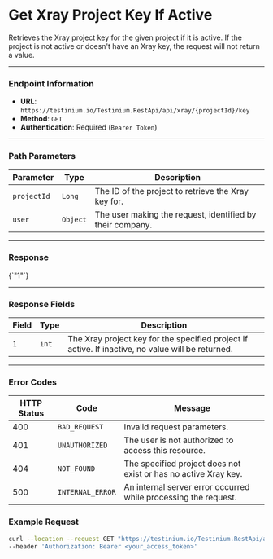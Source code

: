 # Get Xray Project Key If Active

Retrieves the Xray project key for the given project if it is active. If the project is not active or doesn't have an Xray key, the request will not return a value.

***

### Endpoint Information

* **URL**: `https://testinium.io/Testinium.RestApi/api/xray/{projectId}/key`
* **Method**: `GET`
* **Authentication**: Required (`Bearer Token`)

***

### Path Parameters

| Parameter   | Type     | Description                                               |
| ----------- | -------- | --------------------------------------------------------- |
| `projectId` | `Long`   | The ID of the project to retrieve the Xray key for.       |
| `user`      | `Object` | The user making the request, identified by their company. |

***

### Response

{\`"1"\`}

***

### Response Fields

| Field | Type  | Description                                                                                       |
| ----- | ----- | ------------------------------------------------------------------------------------------------- |
| `1`   | `int` | The Xray project key for the specified project if active. If inactive, no value will be returned. |

***

### Error Codes

| HTTP Status | Code             | Message                                                         |
| ----------- | ---------------- | --------------------------------------------------------------- |
| 400         | `BAD_REQUEST`    | Invalid request parameters.                                     |
| 401         | `UNAUTHORIZED`   | The user is not authorized to access this resource.             |
| 404         | `NOT_FOUND`      | The specified project does not exist or has no active Xray key. |
| 500         | `INTERNAL_ERROR` | An internal server error occurred while processing the request. |

### Example Request

```bash
curl --location --request GET "https://testinium.io/Testinium.RestApi/api/xray/{projectId}/key" \
--header 'Authorization: Bearer <your_access_token>'
```
